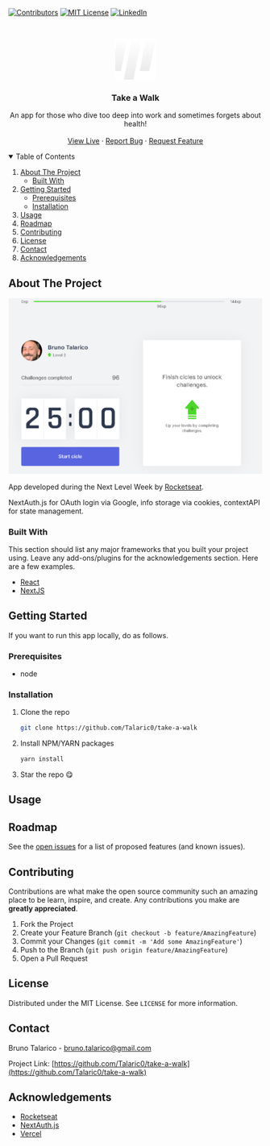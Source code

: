 <!-- PROJECT SHIELDS -->
<!--
*** I'm using markdown "reference style" links for readability.
*** Reference links are enclosed in brackets [ ] instead of parentheses ( ).
*** See the bottom of this document for the declaration of the reference variables
*** for contributors-url, forks-url, etc. This is an optional, concise syntax you may use.
*** https://www.markdownguide.org/basic-syntax/#reference-style-links
-->

[![Contributors][contributors-shield]][contributors-url]
[![MIT License][license-shield]][license-url]
[![LinkedIn][linkedin-shield]][linkedin-url]

<!-- PROJECT LOGO -->
<br />
<p align="center">
  <a href="https://take-a-walk.vercel.app/">
    <img src="https://raw.githubusercontent.com/Talaric0/take-a-walk/master/public/images/simbol.png" alt="Logo" width="80" height="80">
  </a>

  <h3 align="center">Take a Walk</h3>

  <p align="center">
    An app for those who dive too deep into work and sometimes forgets about health!
    <br />
    <br />
    <a href="https://take-a-walk.vercel.app/">View Live</a>
    ·
    <a href="https://github.com/Talaric0/take-a-walk/issues">Report Bug</a>
    ·
    <a href="https://github.com/Talaric0/take-a-walk/issues">Request Feature</a>
  </p>
</p>

<!-- TABLE OF CONTENTS -->
<details open="open">
  <summary>Table of Contents</summary>
  <ol>
    <li>
      <a href="#about-the-project">About The Project</a>
      <ul>
        <li><a href="#built-with">Built With</a></li>
      </ul>
    </li>
    <li>
      <a href="#getting-started">Getting Started</a>
      <ul>
        <li><a href="#prerequisites">Prerequisites</a></li>
        <li><a href="#installation">Installation</a></li>
      </ul>
    </li>
    <li><a href="#usage">Usage</a></li>
    <li><a href="#roadmap">Roadmap</a></li>
    <li><a href="#contributing">Contributing</a></li>
    <li><a href="#license">License</a></li>
    <li><a href="#contact">Contact</a></li>
    <li><a href="#acknowledgements">Acknowledgements</a></li>
  </ol>
</details>

<!-- ABOUT THE PROJECT -->

## About The Project

[![Take a Walk Screen Shot][product-screenshot]](https://github.com/Talaric0/take-a-walk/blob/master/public/images/screenshot.png)

App developed during the Next Level Week by [Rocketseat](http://rocketseat.com.br/).

NextAuth.js for OAuth login via Google, info storage via cookies, contextAPI for state management.

### Built With

This section should list any major frameworks that you built your project using. Leave any add-ons/plugins for the acknowledgements section. Here are a few examples.

- [React](https://reactjs.org/)
- [NextJS](https://nextjs.org/)

<!-- GETTING STARTED -->

## Getting Started

If you want to run this app locally, do as follows.

### Prerequisites

- node

### Installation

1. Clone the repo
   ```sh
   git clone https://github.com/Talaric0/take-a-walk
   ```
2. Install NPM/YARN packages
   ```sh
   yarn install
   ```
3. Star the repo 😋

<!-- USAGE EXAMPLES -->

## Usage

<!-- ROADMAP -->

## Roadmap

See the [open issues](https://github.com/Talaric0/take-a-walk/issues) for a list of proposed features (and known issues).

<!-- CONTRIBUTING -->

## Contributing

Contributions are what make the open source community such an amazing place to be learn, inspire, and create. Any contributions you make are **greatly appreciated**.

1. Fork the Project
2. Create your Feature Branch (`git checkout -b feature/AmazingFeature`)
3. Commit your Changes (`git commit -m 'Add some AmazingFeature'`)
4. Push to the Branch (`git push origin feature/AmazingFeature`)
5. Open a Pull Request

<!-- LICENSE -->

## License

Distributed under the MIT License. See `LICENSE` for more information.

<!-- CONTACT -->

## Contact

Bruno Talarico - bruno.talarico@gmail.com

Project Link: [https://github.com/Talaric0/take-a-walk](https://github.com/Talaric0/take-a-walk)

<!-- ACKNOWLEDGEMENTS -->

## Acknowledgements

- [Rocketseat](http://rocketseat.com.br/)
- [NextAuth.js](https://next-auth.js.org/)
- [Vercel](https://vercel.com/)

<!-- MARKDOWN LINKS & IMAGES -->
<!-- https://www.markdownguide.org/basic-syntax/#reference-style-links -->

[contributors-shield]: https://img.shields.io/github/contributors/Talaric0/take-a-walk.svg?style=for-the-badge
[contributors-url]: https://github.com/Talaric0/take-a-walk/graphs/contributors
[license-shield]: https://img.shields.io/github/license/Talaric0/take-a-walk.svg?style=for-the-badge
[license-url]: https://github.com/Talaric0/take-a-walk/blob/master/LICENSE.txt
[linkedin-shield]: https://img.shields.io/badge/-LinkedIn-black.svg?style=for-the-badge&logo=linkedin&colorB=555
[linkedin-url]: https://www.linkedin.com/in/bruno-talarico-4421741ab/
[product-screenshot]: https://raw.githubusercontent.com/Talaric0/take-a-walk/master/public/images/screenshot.png
